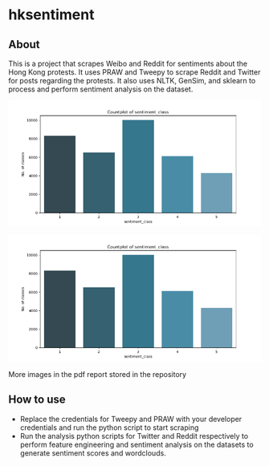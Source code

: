 # hksentiment

## About
This is a project that scrapes Weibo and Reddit for sentiments about the Hong Kong protests. It uses PRAW and Tweepy to scrape Reddit and Twitter for posts regarding the protests. It also uses NLTK, GenSim, and sklearn to process and perform sentiment analysis on the dataset.

![Word Cloud Image](https://github.com/samueltan97/hksentiment/blob/master/sentiment_score.png)

![Sentiment Score Image](https://github.com/samueltan97/hksentiment/blob/master/sentiment_score.png)

More images in the pdf report stored in the repository

## How to use
* Replace the credentials for Tweepy and PRAW with your developer credentials and run the python script to start scraping 
* Run the analysis python scripts for Twitter and Reddit respectively to perform feature engineering and sentiment analysis on the datasets to generate sentiment scores and wordclouds.


